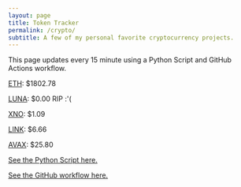 ```yaml
---
layout: page
title: Token Tracker
permalink: /crypto/
subtitle: A few of my personal favorite cryptocurrency projects.
---
```


 This page updates every 15 minute using a Python Script and GitHub Actions workflow.


<!--BEGINCRYPTOINPUT-->
[ETH](https://smfxfc.github.io/crypto/eth.html): $1802.78

[LUNA](https://smfxfc.github.io/crypto/luna.html): $0.00 RIP :'(

[XNO](https://smfxfc.github.io/crypto/xno.html): $1.09

[LINK](https://smfxfc.github.io/crypto/link.html): $6.66

[AVAX](https://smfxfc.github.io/crypto/avax.html): $25.80

<!--ENDCRYPTOINPUT-->
 
 
[See the Python Script here.](https://github.com/smfxfc/smfxfc.github.io/blob/master/src/get_cryptos.py)

[See the GitHub workflow here.](https://github.com/smfxfc/smfxfc.github.io/blob/master/.github/workflows/update_cryptos.yml)
